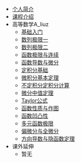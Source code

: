 - [个人简介](README.md)
- [课程介绍](course/220906gsa_intro)
- 高等数学A_liuz
  - [基础入门](course/220906gsa_course1)
  - [数列极限一](course/220913gsa_course2)
  - [数列极限二](course/220920gsa_course3)
  - [函数极限与连续](course/220927gsa_course4)
  - [函数导数与微分](course/221004gsa_course5)
  - [定积分基础](course/221011gsa_course6)
  - [微积分基本定理](course/221018gsa_course7)
  - [不定积分定积分计算](course/221025gsa_course8)
  - [微分中值定理](course/221101gsa_course9)
  - [Taylor公式](course/221108gsa_course10)
  - [函数性质与作图](course/221115gsa_course11)
  - [函数凹凸性](course/221122gsa_course12)
  - [多元函数极限](course/221129gsa_course13)
  - [偏微分与全微分](course/221206gsa_course14)
  - [方向导数与隐函数定理](course/221213gsa_course15)
- 课外延伸
  - 暂无

